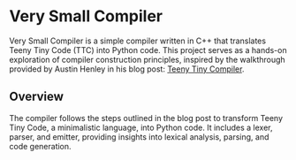 # Very Small Compiler

Very Small Compiler is a simple compiler written in C++ that translates Teeny Tiny Code (TTC) into Python code. This project serves as a hands-on exploration of compiler construction principles, inspired by the walkthrough provided by Austin Henley in his blog post: [Teeny Tiny Compiler](https://austinhenley.com/blog/teenytinycompiler3.html).

## Overview

The compiler follows the steps outlined in the blog post to transform Teeny Tiny Code, a minimalistic language, into Python code. It includes a lexer, parser, and emitter, providing insights into lexical analysis, parsing, and code generation.